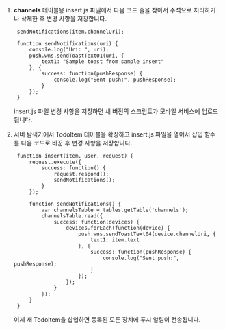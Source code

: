 1.  **channels** 테이블용 insert.js 파일에서 다음 코드 줄을 찾아서 주석으로 처리하거나 삭제한 후 변경
    사항을 저장합니다.
    
         sendNotifications(item.channelUri);
        
         function sendNotifications(uri) {
             console.log("Uri: ", uri);
             push.wns.sendToastText01(uri, {
                 text1: "Sample toast from sample insert"
             }, {
                 success: function(pushResponse) {
                     console.log("Sent push:", pushResponse);
                 }
             });
         }
    
    insert.js 파일 변경 사항을 저장하면 새 버전의 스크립트가 모바일 서비스에 업로드 됩니다.

2.  서버 탐색기에서 TodoItem 테이블을 확장하고 insert.js 파일을 열어서 삽입 함수를 다음 코드로 바꾼 후 변경
    사항을 저장합니다.
    
         function insert(item, user, request) {
             request.execute({
                 success: function() {
                     request.respond();
                     sendNotifications();
                 }
             });
        	
             function sendNotifications() {
                 var channelsTable = tables.getTable('channels');
                 channelsTable.read({
                     success: function(devices) {
                         devices.forEach(function(device) {
                             push.wns.sendToastText04(device.channelUri, {
                                 text1: item.text
                             }, {
                                 success: function(pushResponse) {
                                     console.log("Sent push:", pushResponse);
                                 }
                             });
                         });
                     }
                 });
             }
         }
    
    이제 새 TodoItem을 삽입하면 등록된 모든 장치에 푸시 알림이 전송됩니다.

